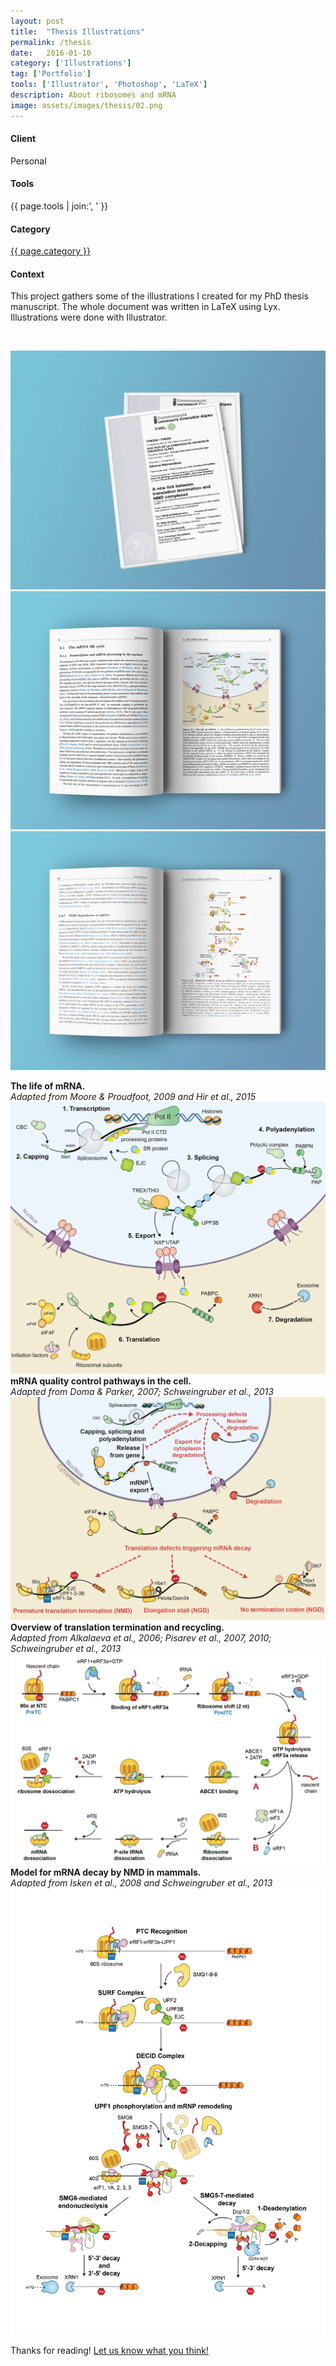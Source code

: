 ```yaml
---
layout: post
title:  "Thesis Illustrations"
permalink: /thesis
date:   2016-01-10
category: ['Illustrations']
tag: ['Portfolio']
tools: ['Illustrator', 'Photoshop', 'LaTeX']
description: About ribosomes and mRNA
image: assets/images/thesis/02.png
---
```


<div class="row">
	<div class="4u 12u$(medium)">
		<h4>Client</h4>
		  <p>Personal</p>
    <h4>Tools</h4>
      <p>{{ page.tools | join:', ' }}</p>
    <h4>Category</h4>
    	<p><a href="{{ site.baseurl }}/category/{{ page.category }}.html" class="link">{{ page.category }}</a></p>
	</div>
	<div class="6u$ 12u$(small)">
		<h4>Context</h4>
		<p>This project gathers some of the illustrations I created for my PhD thesis manuscript. The whole document was written in LaTeX using Lyx. Illustrations were done with Illustrator.</p>
	</div>
</div>  
<br>

![01](assets/images/thesis/01.png)
![01](assets/images/thesis/02.png)
![01](assets/images/thesis/03.png)

<div class="box alt">
	<div class="row 50% uniform">
		<div class="6u"><span class="image fit"><b>The life of mRNA.</b><br><i>Adapted from Moore & Proudfoot, 2009 and Hir et al., 2015</i><img src="assets/images/thesis/05.png" alt="" /></span></div>
		<div class="6u$"><span class="image fit"><b>mRNA quality control pathways in the cell.</b><br><i>Adapted from Doma & Parker, 2007; Schweingruber et al., 2013</i><img src="assets/images/thesis/06.png" alt="" /></span></div>
		<!-- Break -->
    <div class="6u"><span class="image fit"><b>Overview of translation termination and recycling.</b><br><i>Adapted from Alkalaeva et al., 2006; Pisarev et al., 2007, 2010; Schweingruber et al., 2013</i><img src="assets/images/thesis/04.png" alt="" /></span></div>
		<div class="6u$"><span class="image fit"><b>Model for mRNA decay by NMD in mammals.</b><br><i>Adapted from Isken et al., 2008 and Schweingruber et al., 2013</i><img src="assets/images/thesis/07.png" alt="" /></span></div>
	</div>
</div>

Thanks for reading! [Let us know what you think!](contact/)
